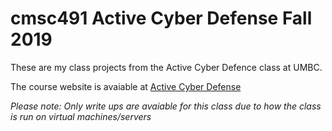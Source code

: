# cmsc491 Active Cyber Defense Fall 2019

These are my class projects from the Active Cyber Defence class at UMBC.

The course website is avaiable at [Active Cyber Defense](https://www.csee.umbc.edu/courses/undergraduate/CMSC491activeCyber/)

*Please note: Only write ups are avaiable for this class due to how the class is run on virtual machines/servers*
